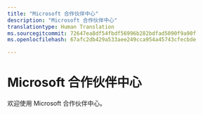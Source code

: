 ```yaml
---
title: "Microsoft 合作伙伴中心"
description: "Microsoft 合作伙伴中心"
translationtype: Human Translation
ms.sourcegitcommit: 72647ea8df54fbdf56996b282bdfad5090f9a90f
ms.openlocfilehash: 67afc2db429a533aee249cca954a45743cfecbde

---
```


# Microsoft 合作伙伴中心

欢迎使用 Microsoft 合作伙伴中心。


<!--HONumber=Nov16_HO3-->


